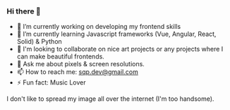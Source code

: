 ### Hi there 👋

- 🔭 I’m currently working on developing my frontend skills
- 🌱 I’m currently learning Javascript frameworks (Vue, Angular, React, Solid) & Python
- 👯 I'm looking to collaborate on nice art projects or any projects where I can make beautiful frontends.
- 💬 Ask me about pixels & screen resolutions.
- 📫 How to reach me: sqp.dev@gmail.com
- ⚡ Fun fact: Music Lover

I don't like to spread my image all over the internet (I'm too handsome).

